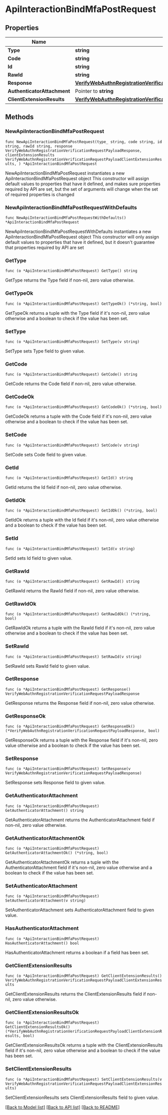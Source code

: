 # ApiInteractionBindMfaPostRequest

## Properties

Name | Type | Description | Notes
------------ | ------------- | ------------- | -------------
**Type** | **string** |  | 
**Code** | **string** |  | 
**Id** | **string** |  | 
**RawId** | **string** |  | 
**Response** | [**VerifyWebAuthnRegistrationVerificationRequestPayloadResponse**](VerifyWebAuthnRegistrationVerificationRequestPayloadResponse.md) |  | 
**AuthenticatorAttachment** | Pointer to **string** |  | [optional] 
**ClientExtensionResults** | [**VerifyWebAuthnRegistrationVerificationRequestPayloadClientExtensionResults**](VerifyWebAuthnRegistrationVerificationRequestPayloadClientExtensionResults.md) |  | 

## Methods

### NewApiInteractionBindMfaPostRequest

`func NewApiInteractionBindMfaPostRequest(type_ string, code string, id string, rawId string, response VerifyWebAuthnRegistrationVerificationRequestPayloadResponse, clientExtensionResults VerifyWebAuthnRegistrationVerificationRequestPayloadClientExtensionResults, ) *ApiInteractionBindMfaPostRequest`

NewApiInteractionBindMfaPostRequest instantiates a new ApiInteractionBindMfaPostRequest object
This constructor will assign default values to properties that have it defined,
and makes sure properties required by API are set, but the set of arguments
will change when the set of required properties is changed

### NewApiInteractionBindMfaPostRequestWithDefaults

`func NewApiInteractionBindMfaPostRequestWithDefaults() *ApiInteractionBindMfaPostRequest`

NewApiInteractionBindMfaPostRequestWithDefaults instantiates a new ApiInteractionBindMfaPostRequest object
This constructor will only assign default values to properties that have it defined,
but it doesn't guarantee that properties required by API are set

### GetType

`func (o *ApiInteractionBindMfaPostRequest) GetType() string`

GetType returns the Type field if non-nil, zero value otherwise.

### GetTypeOk

`func (o *ApiInteractionBindMfaPostRequest) GetTypeOk() (*string, bool)`

GetTypeOk returns a tuple with the Type field if it's non-nil, zero value otherwise
and a boolean to check if the value has been set.

### SetType

`func (o *ApiInteractionBindMfaPostRequest) SetType(v string)`

SetType sets Type field to given value.


### GetCode

`func (o *ApiInteractionBindMfaPostRequest) GetCode() string`

GetCode returns the Code field if non-nil, zero value otherwise.

### GetCodeOk

`func (o *ApiInteractionBindMfaPostRequest) GetCodeOk() (*string, bool)`

GetCodeOk returns a tuple with the Code field if it's non-nil, zero value otherwise
and a boolean to check if the value has been set.

### SetCode

`func (o *ApiInteractionBindMfaPostRequest) SetCode(v string)`

SetCode sets Code field to given value.


### GetId

`func (o *ApiInteractionBindMfaPostRequest) GetId() string`

GetId returns the Id field if non-nil, zero value otherwise.

### GetIdOk

`func (o *ApiInteractionBindMfaPostRequest) GetIdOk() (*string, bool)`

GetIdOk returns a tuple with the Id field if it's non-nil, zero value otherwise
and a boolean to check if the value has been set.

### SetId

`func (o *ApiInteractionBindMfaPostRequest) SetId(v string)`

SetId sets Id field to given value.


### GetRawId

`func (o *ApiInteractionBindMfaPostRequest) GetRawId() string`

GetRawId returns the RawId field if non-nil, zero value otherwise.

### GetRawIdOk

`func (o *ApiInteractionBindMfaPostRequest) GetRawIdOk() (*string, bool)`

GetRawIdOk returns a tuple with the RawId field if it's non-nil, zero value otherwise
and a boolean to check if the value has been set.

### SetRawId

`func (o *ApiInteractionBindMfaPostRequest) SetRawId(v string)`

SetRawId sets RawId field to given value.


### GetResponse

`func (o *ApiInteractionBindMfaPostRequest) GetResponse() VerifyWebAuthnRegistrationVerificationRequestPayloadResponse`

GetResponse returns the Response field if non-nil, zero value otherwise.

### GetResponseOk

`func (o *ApiInteractionBindMfaPostRequest) GetResponseOk() (*VerifyWebAuthnRegistrationVerificationRequestPayloadResponse, bool)`

GetResponseOk returns a tuple with the Response field if it's non-nil, zero value otherwise
and a boolean to check if the value has been set.

### SetResponse

`func (o *ApiInteractionBindMfaPostRequest) SetResponse(v VerifyWebAuthnRegistrationVerificationRequestPayloadResponse)`

SetResponse sets Response field to given value.


### GetAuthenticatorAttachment

`func (o *ApiInteractionBindMfaPostRequest) GetAuthenticatorAttachment() string`

GetAuthenticatorAttachment returns the AuthenticatorAttachment field if non-nil, zero value otherwise.

### GetAuthenticatorAttachmentOk

`func (o *ApiInteractionBindMfaPostRequest) GetAuthenticatorAttachmentOk() (*string, bool)`

GetAuthenticatorAttachmentOk returns a tuple with the AuthenticatorAttachment field if it's non-nil, zero value otherwise
and a boolean to check if the value has been set.

### SetAuthenticatorAttachment

`func (o *ApiInteractionBindMfaPostRequest) SetAuthenticatorAttachment(v string)`

SetAuthenticatorAttachment sets AuthenticatorAttachment field to given value.

### HasAuthenticatorAttachment

`func (o *ApiInteractionBindMfaPostRequest) HasAuthenticatorAttachment() bool`

HasAuthenticatorAttachment returns a boolean if a field has been set.

### GetClientExtensionResults

`func (o *ApiInteractionBindMfaPostRequest) GetClientExtensionResults() VerifyWebAuthnRegistrationVerificationRequestPayloadClientExtensionResults`

GetClientExtensionResults returns the ClientExtensionResults field if non-nil, zero value otherwise.

### GetClientExtensionResultsOk

`func (o *ApiInteractionBindMfaPostRequest) GetClientExtensionResultsOk() (*VerifyWebAuthnRegistrationVerificationRequestPayloadClientExtensionResults, bool)`

GetClientExtensionResultsOk returns a tuple with the ClientExtensionResults field if it's non-nil, zero value otherwise
and a boolean to check if the value has been set.

### SetClientExtensionResults

`func (o *ApiInteractionBindMfaPostRequest) SetClientExtensionResults(v VerifyWebAuthnRegistrationVerificationRequestPayloadClientExtensionResults)`

SetClientExtensionResults sets ClientExtensionResults field to given value.



[[Back to Model list]](../README.md#documentation-for-models) [[Back to API list]](../README.md#documentation-for-api-endpoints) [[Back to README]](../README.md)


